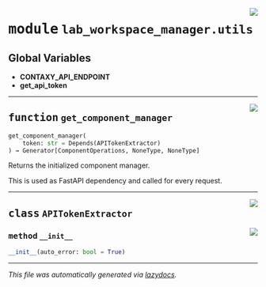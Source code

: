 <!-- markdownlint-disable -->

<a href="https://github.com/ml-tooling/contaxy/blob/main/components/lab-workspace-manager/backend/src/lab_workspace_manager/utils.py#L0"><img align="right" style="float:right;" src="https://img.shields.io/badge/-source-cccccc?style=flat-square"></a>

# <kbd>module</kbd> `lab_workspace_manager.utils`




**Global Variables**
---------------
- **CONTAXY_API_ENDPOINT**
- **get_api_token**

---

<a href="https://github.com/ml-tooling/contaxy/blob/main/components/lab-workspace-manager/backend/src/lab_workspace_manager/utils.py#L59"><img align="right" style="float:right;" src="https://img.shields.io/badge/-source-cccccc?style=flat-square"></a>

## <kbd>function</kbd> `get_component_manager`

```python
get_component_manager(
    token: str = Depends(APITokenExtractor)
) → Generator[ComponentOperations, NoneType, NoneType]
```

Returns the initialized component manager. 

This is used as FastAPI dependency and called for every request. 


---

<a href="https://github.com/ml-tooling/contaxy/blob/main/components/lab-workspace-manager/backend/src/lab_workspace_manager/utils.py#L20"><img align="right" style="float:right;" src="https://img.shields.io/badge/-source-cccccc?style=flat-square"></a>

## <kbd>class</kbd> `APITokenExtractor`




<a href="https://github.com/ml-tooling/contaxy/blob/main/components/lab-workspace-manager/backend/src/lab_workspace_manager/utils.py#L21"><img align="right" style="float:right;" src="https://img.shields.io/badge/-source-cccccc?style=flat-square"></a>

### <kbd>method</kbd> `__init__`

```python
__init__(auto_error: bool = True)
```











---

_This file was automatically generated via [lazydocs](https://github.com/ml-tooling/lazydocs)._
